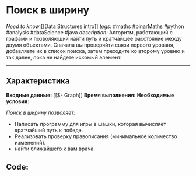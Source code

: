 # Поиск в ширину
*Need to know:*[[Data Structures intro]]
*tegs:* #maths #binarMaths #python #analysis #dataScience #java
*description:* Алгоритм, работающий с графами и позволяющий найти путь и кратчайшее расстояние между двумя объектами. Сначала вы проверяйти связи первого урованя, добавляете их в список поиска, затем преходите ко второму уровню и так далее, пока не найдете искомый элемент. 

---
## Характеристика
**Входные данные:** [[$- Graph]]
**Время выполнения:** 
**Необходимые условия:** 

*Поиск в ширину позволяет:*
- Написать программу для игры в шашки, которая вычисляет кратчайший путь к победе.
- Реализовать проверку правописания (минимальное количество изменений).
- найти ближайшего к вам врача.

## Code: